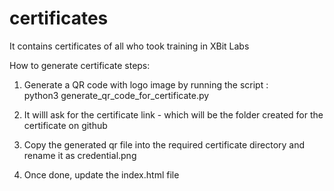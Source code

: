 # certificates
It contains certificates of all who took training in XBit Labs 

How to generate certificate 
steps:
1. Generate a QR code with logo image by running the script : <br>
python3 generate_qr_code_for_certificate.py

2. It willl ask for the certificate link - which will be the folder created for the certificate on github
3. Copy the generated qr file into the required certificate directory and rename it as credential.png
4. Once done, update the index.html file 

